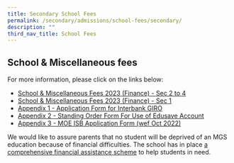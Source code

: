 ```yaml
---
title: Secondary School Fees
permalink: /secondary/admissions/school-fees/secondary/
description: ""
third_nav_title: School Fees
---
```

## School & Miscellaneous fees

For more information, please click on the links below:  

*   [School & Miscellaneous Fees 2023 (Finance) - Sec 2 to 4](https://drive.google.com/file/d/1YfK57CZCv4T6KyfWgJXnvRmYuE8Qn60F/view?usp=share_link)
*   [School & Miscellaneous Fees 2023 (Finance) - Sec 1](https://drive.google.com/file/d/1VB_v9cP1DumOHt4jZCegugDFELDf_MMV/view?usp=share_link)
*   [Appendix 1 - Application Form for Interbank GIRO](https://drive.google.com/file/d/1-NA2hyQirvFf_r-02vIokoCPg-9vDVdD/view?usp=share_link)
*   [Appendix 2 - Standing Order Form For Use of Edusave Account](https://drive.google.com/file/d/10xnL6VDRme6GsavwVdLPlD3rzVgJDWAI/view?usp=share_link)
*   [Appendix 3 - MOE ISB Application Form (wef Oct 2022)](https://drive.google.com/file/d/1lx38lkPmHDvrH9u54KE_w7rOS-OeDGMe/view?usp=share_link)

  

We would like to assure parents that no student will be deprived of an MGS education because of financial difficulties. The school has in place [a comprehensive financial assistance scheme](https://www.mgs.moe.edu.sg/admissions/fas-sec/) to help students in need.